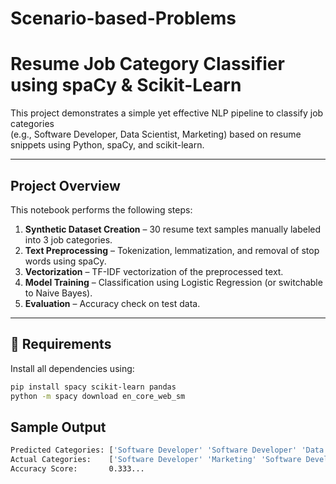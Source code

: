 # Scenario-based-Problems
#  Resume Job Category Classifier using spaCy & Scikit-Learn

This project demonstrates a simple yet effective NLP pipeline to classify job categories  
(e.g., Software Developer, Data Scientist, Marketing) based on resume snippets using Python, spaCy, and scikit-learn.

---

##  Project Overview

This notebook performs the following steps:

1. **Synthetic Dataset Creation** – 30 resume text samples manually labeled into 3 job categories.  
2. **Text Preprocessing** – Tokenization, lemmatization, and removal of stop words using spaCy.  
3. **Vectorization** – TF-IDF vectorization of the preprocessed text.  
4. **Model Training** – Classification using Logistic Regression (or switchable to Naive Bayes).  
5. **Evaluation** – Accuracy check on test data.

---

## 🔧 Requirements

Install all dependencies using:

```bash
pip install spacy scikit-learn pandas
python -m spacy download en_core_web_sm
```
## Sample Output
```bash
Predicted Categories: ['Software Developer' 'Software Developer' 'Data Scientist' 'Software Developer' 'Marketing' 'Software Developer']
Actual Categories:    ['Software Developer' 'Marketing' 'Software Developer' 'Data Scientist' 'Marketing' 'Data Scientist']
Accuracy Score:       0.333...
```

